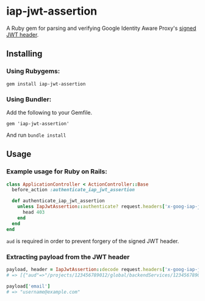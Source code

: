 # iap-jwt-assertion

A Ruby gem for parsing and verifying Google Identity Aware Proxy's [signed JWT header](https://cloud.google.com/iap/docs/signed-headers-howto).

## Installing
### Using Rubygems:
```
gem install iap-jwt-assertion
```

### Using Bundler:
Add the following to your Gemfile.
```
gem 'iap-jwt-assertion'
```

And run `bundle install`

## Usage
### Example usage for Ruby on Rails:
```ruby
class ApplicationController < ActionController::Base
  before_action :authenticate_iap_jwt_assertion

  def authenticate_iap_jwt_assertion
    unless IapJwtAssertion::authenticate? request.headers['x-goog-iap-jwt-assertion'], aud: '/projects/123456789012/global/backendServices/1234567890123456789'
      head 403
    end
  end
end
```

`aud` is required in order to prevent forgery of the signed JWT header.

### Extracting payload from the JWT header
```ruby
payload, header = IapJwtAssertion::decode request.headers['x-goog-iap-jwt-assertion']
# => [{"aud"=>"/projects/123456789012/global/backendServices/1234567890123456789", "email"=>"username@example.com", "exp"=>1615284964, "hd"=>"example.com", "iat"=>1615284364, "iss"=>"https://cloud.google.com/iap", "sub"=>"accounts.google.com:123456789012345678901"}, {"kid"=>"0oeLcQ", "alg"=>"ES256"}]

payload['email']
# => "username@example.com"
```
